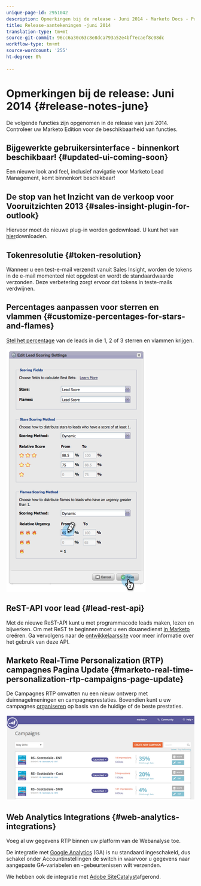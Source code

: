 ```yaml
---
unique-page-id: 2951042
description: Opmerkingen bij de release - Juni 2014 - Marketo Docs - Productdocumentatie
title: Release-aantekeningen -juni 2014
translation-type: tm+mt
source-git-commit: 96cc6a30c63c8e8dca793a52e4bf7ecaef8c08dc
workflow-type: tm+mt
source-wordcount: '255'
ht-degree: 0%

---
```



# Opmerkingen bij de release: Juni 2014 {#release-notes-june}

De volgende functies zijn opgenomen in de release van juni 2014. Controleer uw Marketo Edition voor de beschikbaarheid van functies.

## Bijgewerkte gebruikersinterface - binnenkort beschikbaar! {#updated-ui-coming-soon}

Een nieuwe look and feel, inclusief navigatie voor Marketo Lead Management, komt binnenkort beschikbaar!

## De stop van het Inzicht van de verkoop voor Vooruitzichten 2013 {#sales-insight-plugin-for-outlook}

Hiervoor moet de nieuwe plug-in worden gedownload. U kunt het van [hier](../../product-docs/marketo-sales-insight/msi-outlook-plugin/install-the-marketo-email-add-in-for-outlook-with-a-registration-code.md)downloaden.

## Tokenresolutie {#token-resolution}

Wanneer u een test-e-mail verzendt vanuit Sales Insight, worden de tokens in de e-mail momenteel niet opgelost en wordt de standaardwaarde verzonden. Deze verbetering zorgt ervoor dat tokens in teste-mails verdwijnen.

## Percentages aanpassen voor sterren en vlammen {#customize-percentages-for-stars-and-flames}

[Stel het percentage](../../product-docs/marketo-sales-insight/msi-for-salesforce/features/stars-and-flames/customize-stars-and-flames.md) van de leads in die 1, 2 of 3 sterren en vlammen krijgen.

![](assets/image2014-9-22-13-3a50-3a31.png)

## ReST-API voor lead {#lead-rest-api}

Met de nieuwe ReST-API kunt u met programmacode leads maken, lezen en bijwerken. Om met ReST te beginnen moet u een douanedienst [in Marketo](../../product-docs/administration/additional-integrations/create-a-custom-service-for-use-with-rest-api.md) creëren. Ga vervolgens naar de [ontwikkelaarssite](http://developers.marketo.com/documentation/rest/) voor meer informatie over het gebruik van deze API.

## Marketo Real-Time Personalization (RTP) campagnes Pagina Update {#marketo-real-time-personalization-rtp-campaigns-page-update}

De Campagnes RTP omvatten nu een nieuw ontwerp met duimnagelmeningen en campagneprestaties. Bovendien kunt u uw campagnes [organiseren](../../product-docs/web-personalization/working-with-web-campaigns/sort-web-campaigns-by-latest-or-top-performing.md) op basis van de huidige of de beste prestaties.

![](assets/image2014-9-22-13-3a50-3a57.png)

## Web Analytics Integrations {#web-analytics-integrations}

Voeg al uw gegevens RTP binnen uw platform van de Webanalyse toe.

De integratie met [Google Analytics](../../product-docs/web-personalization/reporting-for-web-personalization/web-analytics-integrations/integrate-rtp-with-google-analytics.md) (GA) is nu standaard ingeschakeld, dus schakel onder Accountinstellingen de switch in waarvoor u gegevens naar aangepaste GA-variabelen en -gebeurtenissen wilt verzenden.

We hebben ook de integratie met [Adobe SiteCatalyst](../../product-docs/web-personalization/reporting-for-web-personalization/web-analytics-integrations/integrate-with-adobe-analytics.md)afgerond.
